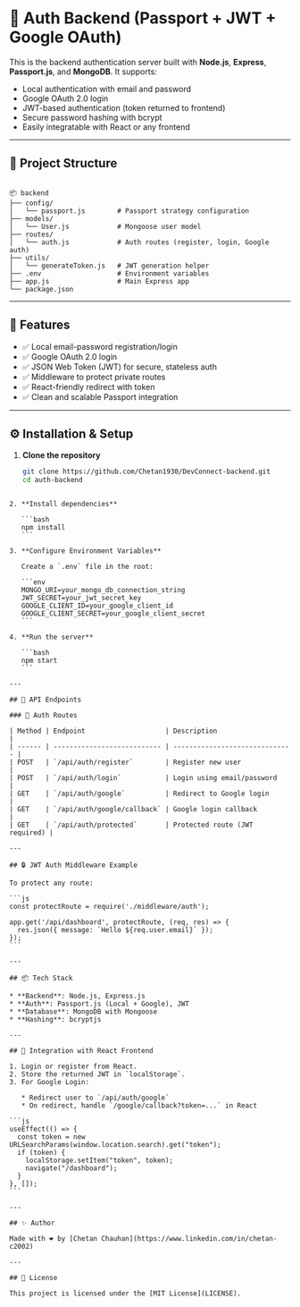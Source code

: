 # 🔐 Auth Backend (Passport + JWT + Google OAuth)

This is the backend authentication server built with **Node.js**, **Express**, **Passport.js**, and **MongoDB**. It supports:

- Local authentication with email and password
- Google OAuth 2.0 login
- JWT-based authentication (token returned to frontend)
- Secure password hashing with bcrypt
- Easily integratable with React or any frontend

---

## 📁 Project Structure

```

📦 backend
├── config/
│   └── passport.js        # Passport strategy configuration
├── models/
│   └── User.js            # Mongoose user model
├── routes/
│   └── auth.js            # Auth routes (register, login, Google auth)
├── utils/
│   └── generateToken.js   # JWT generation helper
├── .env                   # Environment variables
├── app.js                 # Main Express app
└── package.json

````

---

## 🚀 Features

- ✅ Local email-password registration/login
- ✅ Google OAuth 2.0 login
- ✅ JSON Web Token (JWT) for secure, stateless auth
- ✅ Middleware to protect private routes
- ✅ React-friendly redirect with token
- ✅ Clean and scalable Passport integration

---

## ⚙️ Installation & Setup

1. **Clone the repository**
   ```bash
   git clone https://github.com/Chetan1930/DevConnect-backend.git
   cd auth-backend
````

2. **Install dependencies**

   ```bash
   npm install
   ```

3. **Configure Environment Variables**

   Create a `.env` file in the root:

   ```env
   MONGO_URI=your_mongo_db_connection_string
   JWT_SECRET=your_jwt_secret_key
   GOOGLE_CLIENT_ID=your_google_client_id
   GOOGLE_CLIENT_SECRET=your_google_client_secret
   ```

4. **Run the server**

   ```bash
   npm start
   ```

---

## 📌 API Endpoints

### 🔐 Auth Routes

| Method | Endpoint                    | Description                    |
| ------ | --------------------------- | ------------------------------ |
| POST   | `/api/auth/register`        | Register new user              |
| POST   | `/api/auth/login`           | Login using email/password     |
| GET    | `/api/auth/google`          | Redirect to Google login       |
| GET    | `/api/auth/google/callback` | Google login callback          |
| GET    | `/api/auth/protected`       | Protected route (JWT required) |

---

## 🔒 JWT Auth Middleware Example

To protect any route:

```js
const protectRoute = require('./middleware/auth');

app.get('/api/dashboard', protectRoute, (req, res) => {
  res.json({ message: `Hello ${req.user.email}` });
});
```

---

## 📦 Tech Stack

* **Backend**: Node.js, Express.js
* **Auth**: Passport.js (Local + Google), JWT
* **Database**: MongoDB with Mongoose
* **Hashing**: bcryptjs

---

## 🔗 Integration with React Frontend

1. Login or register from React.
2. Store the returned JWT in `localStorage`.
3. For Google Login:

   * Redirect user to `/api/auth/google`
   * On redirect, handle `/google/callback?token=...` in React

```js
useEffect(() => {
  const token = new URLSearchParams(window.location.search).get("token");
  if (token) {
    localStorage.setItem("token", token);
    navigate("/dashboard");
  }
}, []);
```

---

## ✨ Author

Made with ❤️ by [Chetan Chauhan](https://www.linkedin.com/in/chetan-c2002)

---

## 📃 License

This project is licensed under the [MIT License](LICENSE).

